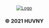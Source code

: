 <br />
<p align="center">
    <a href="https://github.com/huvny-de">
        <img src="https://media.giphy.com/media/62PP2yEIAZF6g/giphy.gif" alt="Logo">
    </a>

<h3 align="center">&copy; 2021 HUVNY</h3>

<!--
**huvny-de/huvny-de** is a ✨ _special_ ✨ repository because its `README.md` (this file) appears on your GitHub profile.

Here are some ideas to get you started:

- 🔭 I’m currently working on ...
- 🌱 I’m currently learning ...
- 👯 I’m looking to collaborate on ...
- 🤔 I’m looking for help with ...
- 💬 Ask me about ...
- 📫 How to reach me: ...
- 😄 Pronouns: ...
- ⚡ Fun fact: ...
-->

